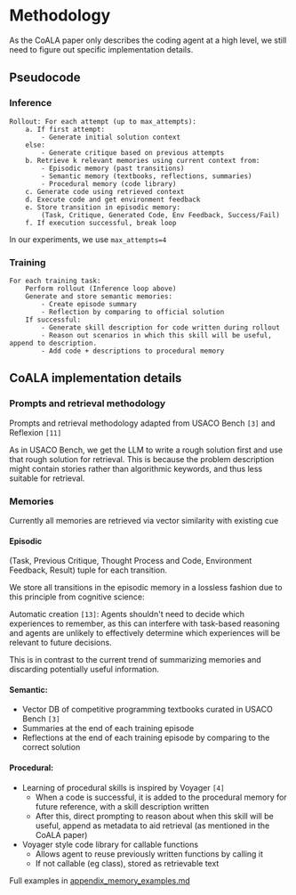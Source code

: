 # Methodology

As the CoALA paper only describes the coding agent at a high level, 
we still need to figure out specific implementation details.

## Pseudocode
### Inference
```
Rollout: For each attempt (up to max_attempts):
    a. If first attempt:
        - Generate initial solution context
    else:
        - Generate critique based on previous attempts
    b. Retrieve k relevant memories using current context from:
        - Episodic memory (past transitions)
        - Semantic memory (textbooks, reflections, summaries)
        - Procedural memory (code library)
    c. Generate code using retrieved context
    d. Execute code and get environment feedback
    e. Store transition in episodic memory:
        (Task, Critique, Generated Code, Env Feedback, Success/Fail)
    f. If execution successful, break loop
```
In our experiments, we use `max_attempts=4`

### Training
```
For each training task:
    Perform rollout (Inference loop above)
    Generate and store semantic memories:
        - Create episode summary
        - Reflection by comparing to official solution
    If successful:
        - Generate skill description for code written during rollout
        - Reason out scenarios in which this skill will be useful, append to description.
        - Add code + descriptions to procedural memory
```

## CoALA implementation details

### Prompts and retrieval methodology
Prompts and retrieval methodology adapted from USACO Bench `[3]` and Reflexion `[11]`

As in USACO Bench, we get the LLM to write a rough solution first and use that rough solution for retrieval. 
This is because the problem description might contain stories rather than algorithmic keywords, 
and thus less suitable for retrieval. 

### Memories
Currently all memories are retrieved via vector similarity with existing cue

#### Episodic
(Task, Previous Critique, Thought Process and Code, Environment Feedback, Result) tuple for each transition.

We store all transitions in the episodic memory in a lossless fashion due to this principle from cognitive science:

Automatic creation `[13]`: Agents shouldn't need to decide which experiences to remember, as this can interfere with task-based reasoning and agents are unlikely to effectively determine which experiences will be relevant to future decisions.

This is in contrast to the current trend of summarizing memories and discarding potentially useful information.

#### Semantic:
- Vector DB of competitive programming textbooks curated in USACO Bench `[3]`
- Summaries at the end of each training episode
- Reflections at the end of each training episode by comparing to the correct solution

#### Procedural:
- Learning of procedural skills is inspired by Voyager `[4]`
    - When a code is successful, it is added to the procedural memory for future reference, with a skill description written
    - After this, direct prompting to reason about when this skill will be useful, append as metadata to aid retrieval (as mentioned in the CoALA paper)
- Voyager style code library for callable functions
    - Allows agent to reuse previously written functions by calling it
    - If not callable (eg class), stored as retrievable text

Full examples in [appendix_memory_examples.md](appendix_memory_examples.md)
